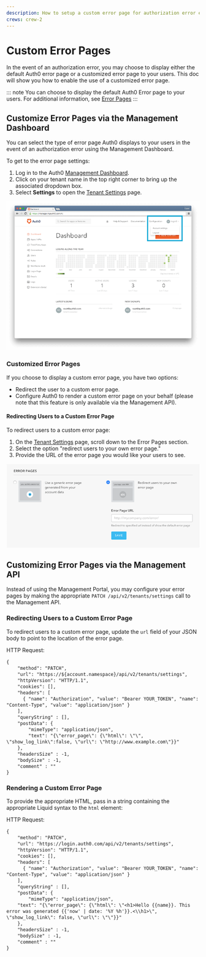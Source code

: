 ```yaml
---
description: How to setup a custom error page for authorization error events.
crews: crew-2
---
```

# Custom Error Pages

In the event of an authorization error, you may choose to display either the default Auth0 error page or a customized error page to your users. This doc will show you how to enable the use of a customized error page.

::: note
You can choose to display the default Auth0 Error page to your users. For additional information, see [Error Pages](/hosted-pages/error-pages)
:::

## Customize Error Pages via the Management Dashboard

You can select the type of error page Auth0 displays to your users in the event of an authorization error using the Management Dashboard.

To get to the error page settings:

1. Log in to the Auth0 [Management Dashboard](${manage_url}).
2. Click on your tenant name in the top right corner to bring up the associated dropdown box.
3.  Select **Settings** to open the [Tenant Settings](${manage_url}/#/tenant/) page.

![Tenant Settings](/media/articles/error-pages/account-settings.png)

### Customized Error Pages

If you choose to display a custom error page, you have two options:

-  Redirect the user to a custom error page.
-  Configure Auth0 to render a custom error page on your behalf (please note that this feature is only available via the Management API).

#### Redirecting Users to a Custom Error Page

To redirect users to a custom error page:

1.  On the [Tenant Settings](${manage_url}/#/tenant/) page, scroll down to the Error Pages section.
2.  Select the option "redirect users to your own error page."
3.  Provide the URL of the error page you would like your users to see.

![Error Page Redirect Option](/media/articles/error-pages/redirect-error-page.png)

## Customizing Error Pages via the Management API

Instead of using the Management Portal, you may configure your error pages by making the appropriate `PATCH /api/v2/tenants/settings` call to the Management API.

### Redirecting Users to a Custom Error Page

To redirect users to a custom error page, update the `url` field of your JSON body to point to the location of the error page.

HTTP Request:

```har
{
    "method": "PATCH",
    "url": "https://${account.namespace}/api/v2/tenants/settings",
    "httpVersion": "HTTP/1.1",
    "cookies": [],
    "headers": [
      { "name": "Authorization", "value": "Bearer YOUR_TOKEN", "name": "Content-Type", "value": "application/json" }
    ],
    "queryString" : [],
    "postData": {
        "mimeType": "application/json",
        "text": "{\"error_page\": {\"html\": \"\", \"show_log_link\":false, \"url\": \"http://www.example.com\"}}"
    },
    "headersSize" : -1,
    "bodySize" : -1,
    "comment" : ""
}
```

### Rendering a Custom Error Page

To provide the appropriate HTML, pass in a string containing the appropriate Liquid syntax to the `html` element:

HTTP Request:

```har
{
    "method": "PATCH",
    "url": "https://login.auth0.com/api/v2/tenants/settings",
    "httpVersion": "HTTP/1.1",
    "cookies": [],
    "headers": [
      { "name": "Authorization", "value": "Bearer YOUR_TOKEN", "name": "Content-Type", "value": "application/json" }
    ],
    "queryString" : [],
    "postData": {
        "mimeType": "application/json",
    "text": "{\"error_page\": {\"html\": \"<h1>Hello {{name}}. This error was generated {{'now' | date: '%Y %h'}}.<\\h1>\", \"show_log_link\": false, \"url\": \"\"}}"
    },
    "headersSize" : -1,
    "bodySize" : -1,
    "comment" : ""
}
```
